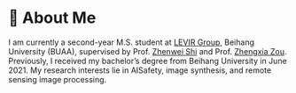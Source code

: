 # 👋 About Me
I am currently a second-year M.S. student at [LEVIR Group](https://levir.buaa.edu.cn/index.htm), Beihang University (BUAA), supervised by Prof. [Zhenwei Shi](https://scholar.google.com.hk/citations?user=kNhFWQIAAAAJ&hl=en&oi=ao) and Prof. [Zhengxia Zou](https://scholar.google.com.hk/citations?user=DzwoyZsAAAAJ&hl=en&oi=ao). Previously, I received my bachelor’s degree from Beihang University in June 2021. My research interests lie in AISafety, image synthesis, and remote sensing image processing.